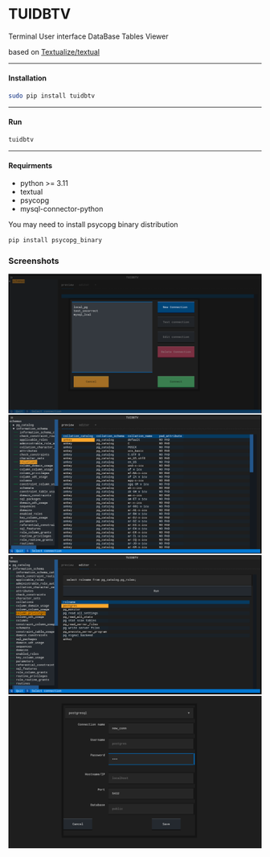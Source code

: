 # TUIDBTV

Terminal User interface DataBase Tables Viewer

based on [Textualize/textual](https://github.com/Textualize/textual)

---

#### Installation
```bash
sudo pip install tuidbtv
```
---
#### Run
```bash
tuidbtv
```
---
#### Requirments
- python >= 3.11
- textual
- psycopg
- mysql-connector-python

You may need to install psycopg binary distribution
```bash
pip install psycopg_binary
```
### Screenshots

![Screen1](/resources/screen1.png)
![Screen2](/resources/screen2.png)
![Screen3](/resources/screen3.png)
![Screen4](/resources/screen4.png)